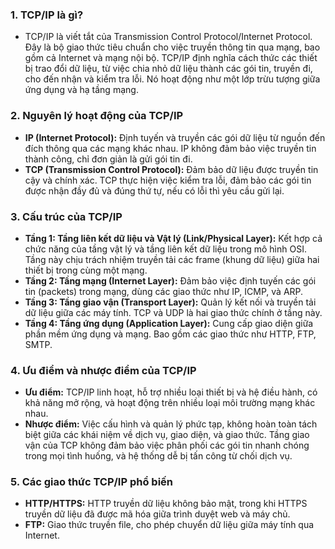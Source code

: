 

### 1. TCP/IP là gì?
-  TCP/IP là viết tắt của Transmission Control Protocol/Internet Protocol. Đây là bộ giao thức tiêu chuẩn cho việc truyền thông tin qua mạng, bao gồm cả Internet và mạng nội bộ. TCP/IP định nghĩa cách thức các thiết bị trao đổi dữ liệu, từ việc chia nhỏ dữ liệu thành các gói tin, truyền đi, cho đến nhận và kiểm tra lỗi. Nó hoạt động như một lớp trừu tượng giữa ứng dụng và hạ tầng mạng.

### 2. Nguyên lý hoạt động của TCP/IP
 
  - **IP (Internet Protocol):** Định tuyến và truyền các gói dữ liệu từ nguồn đến đích thông qua các mạng khác nhau. IP không đảm bảo việc truyền tin thành công, chỉ đơn giản là gửi gói tin đi.
  - **TCP (Transmission Control Protocol):** Đảm bảo dữ liệu được truyền tin cậy và chính xác. TCP thực hiện việc kiểm tra lỗi, đảm bảo các gói tin được nhận đầy đủ và đúng thứ tự, nếu có lỗi thì yêu cầu gửi lại.

### 3. Cấu trúc của TCP/IP
 
  - **Tầng 1: Tầng liên kết dữ liệu và Vật lý (Link/Physical Layer):** Kết hợp cả chức năng của tầng vật lý và tầng liên kết dữ liệu trong mô hình OSI. Tầng này chịu trách nhiệm truyền tải các frame (khung dữ liệu) giữa hai thiết bị trong cùng một mạng.
  - **Tầng 2: Tầng mạng (Internet Layer):** Đảm bảo việc định tuyến các gói tin (packets) trong mạng, dùng các giao thức như IP, ICMP, và ARP.
  - **Tầng 3: Tầng giao vận (Transport Layer):** Quản lý kết nối và truyền tải dữ liệu giữa các máy tính. TCP và UDP là hai giao thức chính ở tầng này.
  - **Tầng 4: Tầng ứng dụng (Application Layer):** Cung cấp giao diện giữa phần mềm ứng dụng và mạng. Bao gồm các giao thức như HTTP, FTP, SMTP.

### 4. Ưu điểm và nhược điểm của TCP/IP
  - **Ưu điểm:** TCP/IP linh hoạt, hỗ trợ nhiều loại thiết bị và hệ điều hành, có khả năng mở rộng, và hoạt động trên nhiều loại môi trường mạng khác nhau.
  - **Nhược điểm:** Việc cấu hình và quản lý phức tạp, không hoàn toàn tách biệt giữa các khái niệm về dịch vụ, giao diện, và giao thức. Tầng giao vận của TCP không đảm bảo việc phân phối các gói tin nhanh chóng trong mọi tình huống, và hệ thống dễ bị tấn công từ chối dịch vụ.

### 5. Các giao thức TCP/IP phổ biến

  - **HTTP/HTTPS:** HTTP truyền dữ liệu không bảo mật, trong khi HTTPS truyền dữ liệu đã được mã hóa giữa trình duyệt web và máy chủ.
  - **FTP:** Giao thức truyền file, cho phép chuyển dữ liệu giữa máy tính qua Internet.

